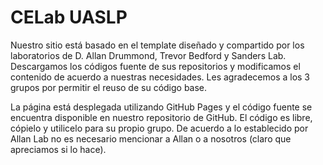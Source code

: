 # CELab UASLP

Nuestro sitio está basado en el template diseñado y compartido por los laboratorios de D. Allan Drummond, Trevor Bedford y Sanders Lab. Descargamos los códigos fuente de sus repositorios y modificamos el contenido de acuerdo a nuestras necesidades. Les agradecemos a los 3 grupos por permitir el reuso de su código base.

La página está desplegada utilizando GitHub Pages y el código fuente se encuentra disponible en nuestro repositorio de GitHub. El código es libre, cópielo y utilicelo para su propio grupo. De acuerdo a lo establecido por Allan Lab no es necesario mencionar a Allan o a nosotros (claro que apreciamos si lo hace).
